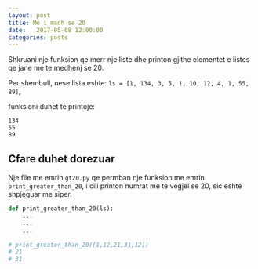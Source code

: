 ```yaml
---
layout: post
title: Me i madh se 20
date:   2017-05-08 12:00:00
categories: posts
---
```


Shkruani nje funksion qe merr nje liste dhe printon gjithe elementet
e listes qe jane me te medhenj se 20.

Per shembull, nese lista eshte:
`ls = [1, 134, 3, 5, 1, 10, 12, 4, 1, 55, 89]`,


funksioni duhet te printoje:

```
134
55
89
```

## Cfare duhet dorezuar

Nje file me emrin `gt20.py` qe permban nje funksion me emrin `print_greater_than_20`,
i cili printon numrat me te vegjel se 20, sic eshte shpjeguar me siper.

```python
def print_greater_than_20(ls):
    ...
    ...
    ...

# print_greater_than_20([1,12,21,31,12])
# 21
# 31
```
